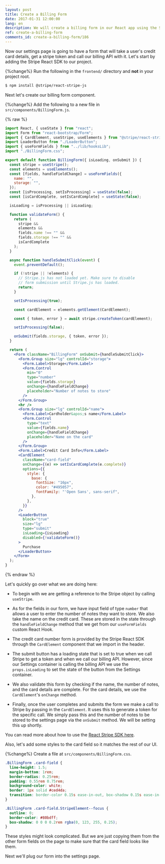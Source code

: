 ```yaml
---
layout: post
title: Create a Billing Form
date: 2017-01-31 12:00:00
lang: en
description: We will create a billing form in our React app using the Stripe React SDK. We will use the CardElement to let the user input their credit card details and call the createToken method to generate a token that we can pass to our serverless billing API.
ref: create-a-billing-form
comments_id: create-a-billing-form/186
---
```


Now our settings page is going to have a form that will take a user's credit card details, get a stripe token and call our billing API with it. Let's start by adding the Stripe React SDK to our project.

{%change%} Run the following in the `frontend/` directory and **not** in your project root.

```bash
$ npm install @stripe/react-stripe-js
```

Next let's create our billing form component.

{%change%} Add the following to a new file in `src/components/BillingForm.js`.

{% raw %}

```jsx
import React, { useState } from "react";
import Form from "react-bootstrap/Form";
import { CardElement, useStripe, useElements } from "@stripe/react-stripe-js";
import LoaderButton from "./LoaderButton";
import { useFormFields } from "../lib/hooksLib";
import "./BillingForm.css";

export default function BillingForm({ isLoading, onSubmit }) {
  const stripe = useStripe();
  const elements = useElements();
  const [fields, handleFieldChange] = useFormFields({
    name: "",
    storage: "",
  });
  const [isProcessing, setIsProcessing] = useState(false);
  const [isCardComplete, setIsCardComplete] = useState(false);

  isLoading = isProcessing || isLoading;

  function validateForm() {
    return (
      stripe &&
      elements &&
      fields.name !== "" &&
      fields.storage !== "" &&
      isCardComplete
    );
  }

  async function handleSubmitClick(event) {
    event.preventDefault();

    if (!stripe || !elements) {
      // Stripe.js has not loaded yet. Make sure to disable
      // form submission until Stripe.js has loaded.
      return;
    }

    setIsProcessing(true);

    const cardElement = elements.getElement(CardElement);

    const { token, error } = await stripe.createToken(cardElement);

    setIsProcessing(false);

    onSubmit(fields.storage, { token, error });
  }

  return (
    <Form className="BillingForm" onSubmit={handleSubmitClick}>
      <Form.Group size="lg" controlId="storage">
        <Form.Label>Storage</Form.Label>
        <Form.Control
          min="0"
          type="number"
          value={fields.storage}
          onChange={handleFieldChange}
          placeholder="Number of notes to store"
        />
      </Form.Group>
      <hr />
      <Form.Group size="lg" controlId="name">
        <Form.Label>Cardholder&apos;s name</Form.Label>
        <Form.Control
          type="text"
          value={fields.name}
          onChange={handleFieldChange}
          placeholder="Name on the card"
        />
      </Form.Group>
      <Form.Label>Credit Card Info</Form.Label>
      <CardElement
        className="card-field"
        onChange={(e) => setIsCardComplete(e.complete)}
        options={{
          style: {
            base: {
              fontSize: "16px",
              color: "#495057",
              fontFamily: "'Open Sans', sans-serif",
            },
          },
        }}
      />
      <LoaderButton
        block="true"
        size="lg"
        type="submit"
        isLoading={isLoading}
        disabled={!validateForm()}
      >
        Purchase
      </LoaderButton>
    </Form>
  );
}
```

{% endraw %}

Let's quickly go over what we are doing here:

- To begin with we are getting a reference to the Stripe object by calling `useStripe`.

- As for the fields in our form, we have input field of type `number` that allows a user to enter the number of notes they want to store. We also take the name on the credit card. These are stored in the state through the `handleFieldChange` method that we get from our `useFormFields` custom React Hook.

- The credit card number form is provided by the Stripe React SDK through the `CardElement` component that we import in the header.

- The submit button has a loading state that is set to true when we call Stripe to get a token and when we call our billing API. However, since our Settings container is calling the billing API we use the `props.isLoading` to set the state of the button from the Settings container.

- We also validate this form by checking if the name, the number of notes, and the card details are complete. For the card details, we use the `CardElement`'s `onChange` method.

- Finally, once the user completes and submits the form we make a call to Stripe by passing in the `CardElement`. It uses this to generate a token for the specific call. We simply pass this and the number of notes to be stored to the settings page via the `onSubmit` method. We will be setting this up shortly.

You can read more about how to use the [React Stripe SDK here](https://github.com/stripe/react-stripe-js).

Also, let's add some styles to the card field so it matches the rest of our UI.

{%change%} Create a file at `src/components/BillingForm.css`.

```css
.BillingForm .card-field {
  line-height: 1.5;
  margin-bottom: 1rem;
  border-radius: 0.25rem;
  padding: 0.55rem 0.75rem;
  background-color: white;
  border: 1px solid #ced4da;
  transition: border-color 0.15s ease-in-out, box-shadow 0.15s ease-in-out;
}

.BillingForm .card-field.StripeElement--focus {
  outline: 0;
  border-color: #80bdff;
  box-shadow: 0 0 0 0.2rem rgba(0, 123, 255, 0.25);
}
```

These styles might look complicated. But we are just copying them from the other form fields on the page to make sure that the card field looks like them.

Next we'll plug our form into the settings page.
